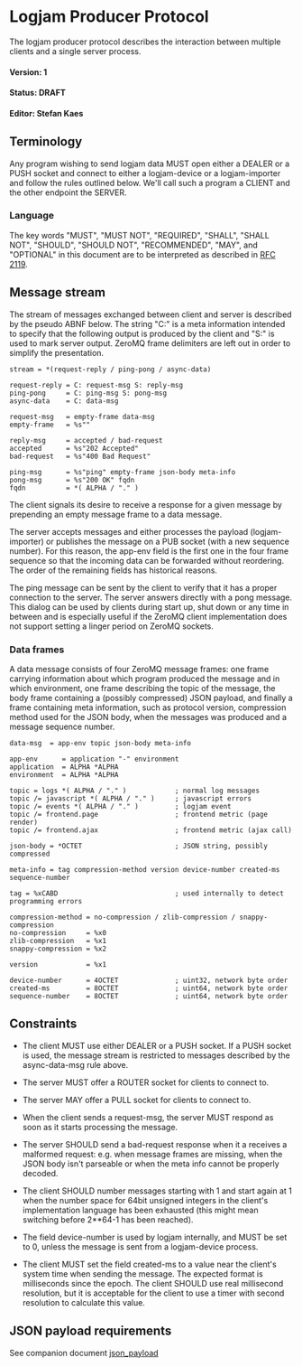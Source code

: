 # Logjam Producer Protocol

The logjam producer protocol describes the interaction between
multiple clients and a single server process.

#### Version: 1
#### Status: DRAFT
#### Editor: Stefan Kaes

## Terminology

Any program wishing to send logjam data MUST open either a DEALER or a
PUSH socket and connect to either a logjam-device or a logjam-importer
and follow the rules outlined below. We'll call such a program a
CLIENT and the other endpoint the SERVER.

### Language

The key words "MUST", "MUST NOT", "REQUIRED", "SHALL", "SHALL NOT",
"SHOULD", "SHOULD NOT", "RECOMMENDED", "MAY", and "OPTIONAL" in this
document are to be interpreted as described in
[RFC 2119](https://tools.ietf.org/html/rfc2119).



## Message stream

The stream of messages exchanged between client and server is
described by the pseudo ABNF below. The string "C:" is a meta
information intended to specify that the following output is produced
by the client and "S:" is used to mark server output. ZeroMQ frame
delimiters are left out in order to simplify the presentation.

```
stream = *(request-reply / ping-pong / async-data)

request-reply = C: request-msg S: reply-msg
ping-pong     = C: ping-msg S: pong-msg
async-data    = C: data-msg

request-msg   = empty-frame data-msg
empty-frame   = %s""

reply-msg     = accepted / bad-request
accepted      = %s"202 Accepted"
bad-request   = %s"400 Bad Request"

ping-msg      = %s"ping" empty-frame json-body meta-info
pong-msg      = %s"200 OK" fqdn
fqdn          = *( ALPHA / "." )
```

The client signals its desire to receive a response for a given
message by prepending an empty message frame to a data message.

The server accepts messages and either processes the payload
(logjam-importer) or publishes the message on a PUB socket (with a new
sequence number). For this reason, the app-env field is the first one
in the four frame sequence so that the incoming data can be forwarded
without reordering. The order of the remaining fields has historical
reasons.

The ping message can be sent by the client to verify that it has a
proper connection to the server. The server answers directly with a
pong message. This dialog can be used by clients during start up, shut
down or any time in between and is especially useful if the ZeroMQ
client implementation does not support setting a linger period on
ZeroMQ sockets.


### Data frames

A data message consists of four ZeroMQ message frames: one frame
carrying information about which program produced the message and in
which environment, one frame describing the topic of the message, the
body frame containing a (possibly compressed) JSON payload, and
finally a frame containing meta information, such as protocol version,
compression method used for the JSON body, when the messages was
produced and a message sequence number.

```
data-msg  = app-env topic json-body meta-info

app-env      = application "-" environment
application  = ALPHA *ALPHA
environment  = ALPHA *ALPHA

topic = logs *( ALPHA / "." )            ; normal log messages
topic /= javascript *( ALPHA / "." )     ; javascript errors
topic /= events *( ALPHA / "." )         ; logjam event
topic /= frontend.page                   ; frontend metric (page render)
topic /= frontend.ajax                   ; frontend metric (ajax call)

json-body = *OCTET                       ; JSON string, possibly compressed

meta-info = tag compression-method version device-number created-ms sequence-number

tag = %xCABD                             ; used internally to detect programming errors

compression-method = no-compression / zlib-compression / snappy-compression
no-compression     = %x0
zlib-compression   = %x1
snappy-compression = %x2

version            = %x1

device-number      = 4OCTET              ; uint32, network byte order
created-ms         = 8OCTET              ; uint64, network byte order
sequence-number    = 8OCTET              ; uint64, network byte order
```

## Constraints

* The client MUST use either DEALER or a PUSH socket. If a PUSH socket
  is used, the message stream is restricted to messages described by
  the async-data-msg rule above.

* The server MUST offer a ROUTER socket for clients to connect to.

* The server MAY offer a PULL socket for clients to connect to.

* When the client sends a request-msg, the server MUST respond as soon
  as it starts processing the message.

* The server SHOULD send a bad-request response when it a receives a
  malformed request: e.g. when message frames are missing, when the
  JSON body isn't parseable or when the meta info cannot be properly
  decoded.

* The client SHOULD number messages starting with 1 and start again at 1
  when the number space for 64bit unsigned integers in the client's
  implementation language has been exhausted (this might mean switching
  before 2**64-1 has been reached).

* The field device-number is used by logjam internally, and MUST be
  set to 0, unless the message is sent from a logjam-device process.

* The client MUST set the field created-ms to a value near the
  client's system time when sending the message. The expected format
  is milliseconds since the epoch. The client SHOULD use real
  millisecond resolution, but it is acceptable for the client to use a
  timer with second resolution to calculate this value.

## JSON payload requirements

See companion document [json_payload](json_payload.md)
